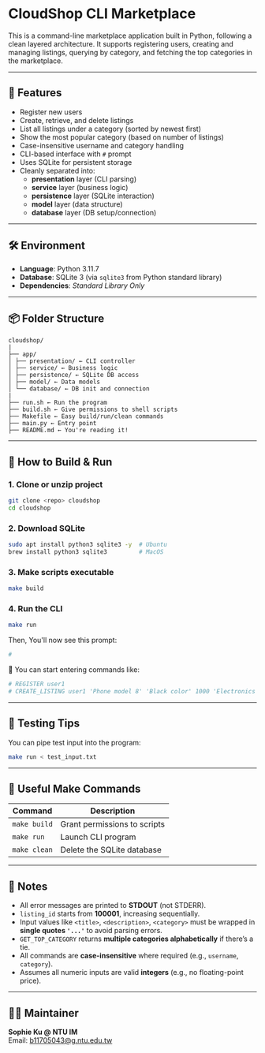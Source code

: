 # CloudShop CLI Marketplace

This is a command-line marketplace application built in Python, following a clean layered architecture. It supports registering users, creating and managing listings, querying by category, and fetching the top categories in the marketplace.

---

## 🚀 Features

- Register new users
- Create, retrieve, and delete listings
- List all listings under a category (sorted by newest first)
- Show the most popular category (based on number of listings)
- Case-insensitive username and category handling
- CLI-based interface with `#` prompt
- Uses SQLite for persistent storage
- Cleanly separated into:
  - **presentation** layer (CLI parsing)
  - **service** layer (business logic)
  - **persistence** layer (SQLite interaction)
  - **model** layer (data structure)
  - **database** layer (DB setup/connection)

---

## 🛠 Environment

- **Language**: Python 3.11.7
- **Database**: SQLite 3 (via `sqlite3` from Python standard library)
- **Dependencies**: _Standard Library Only_ 

---

## 📦 Folder Structure

```
cloudshop/
|
├── app/ 
│ ├── presentation/ ← CLI controller 
│ ├── service/ ← Business logic 
│ ├── persistence/ ← SQLite DB access 
│ ├── model/ ← Data models 
│ └── database/ ← DB init and connection
|
├── run.sh ← Run the program 
├── build.sh ← Give permissions to shell scripts 
├── Makefile ← Easy build/run/clean commands 
├── main.py ← Entry point 
├── README.md ← You're reading it!
```

---

## 🔧 How to Build & Run

### 1. Clone or unzip project
```bash
git clone <repo> cloudshop
cd cloudshop
```

### 2. Download SQLite
```bash
sudo apt install python3 sqlite3 -y  # Ubuntu
brew install python3 sqlite3         # MacOS
```

### 3. Make scripts executable
```bash
make build
```

### 4. Run the CLI
```bash
make run
```

Then, You'll now see this prompt:
```bash
#
```

🥳 You can start entering commands like:
```bash
# REGISTER user1
# CREATE_LISTING user1 'Phone model 8' 'Black color' 1000 'Electronics'
```
 ---

## 🧪 Testing Tips

You can pipe test input into the program:

```bash
make run < test_input.txt
```

---

## 🧹 Useful Make Commands

| Command       | Description                    |
|---------------|--------------------------------|
| `make build`  | Grant permissions to scripts   |
| `make run`    | Launch CLI program             |
| `make clean`  | Delete the SQLite database     |

---

## 📄 Notes

- All error messages are printed to **STDOUT** (not STDERR).
- `listing_id` starts from **100001**, increasing sequentially.
- Input values like `<title>`, `<description>`, `<category>` must be wrapped in **single quotes `'...'`** to avoid parsing errors.
- `GET_TOP_CATEGORY` returns **multiple categories alphabetically** if there’s a tie.
- All commands are **case-insensitive** where required (e.g., `username`, `category`).
- Assumes all numeric inputs are valid **integers** (e.g., no floating-point price).

---

## 👨‍💻 Maintainer

**Sophie Ku @ NTU IM**  
Email: b11705043@g.ntu.edu.tw